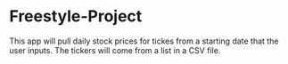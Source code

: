 # Freestyle-Project

This app will pull daily stock prices for tickes from a starting date that the user inputs. The tickers will come from a list in a CSV file.
